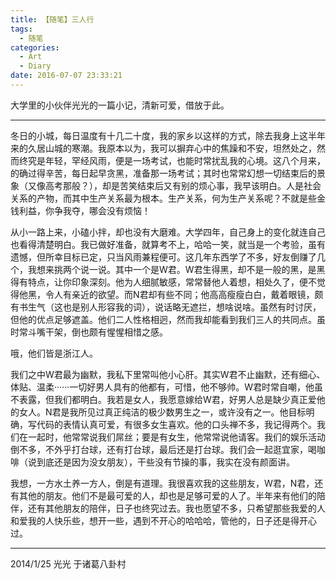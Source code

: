 ```yaml
---
title: 【随笔】三人行
tags:
  - 随笔
categories:
  - Art
  - Diary
date: 2016-07-07 23:33:21
---
```

大学里的小伙伴光光的一篇小记，清新可爱，借放于此。
<!-- more -->

***

冬日的小城，每日温度有十几二十度，我的家乡以这样的方式，除去我身上这半年来的久居山城的寒潮。我原本以为，我可以摒弃心中的焦躁和不安，坦然处之，然而终究是年轻，罕经风雨，便是一场考试，也能时常扰乱我的心境。这八个月来，的确过得辛苦，每日起早贪黑，准备那一场考试；其时也常常幻想一切结束后的景象（又像高考那般？），却是苦笑结束后又有别的烦心事，我早该明白。人是社会关系的产物，而其中生产关系最为根本。生产关系，何为生产关系呢？不就是些金钱利益，你争我夺，哪会没有烦恼！

从小一路上来，小磕小拌，却也没有大磨难。大学四年，自己身上的变化就连自己也看得清楚明白。我已做好准备，就算考不上，哈哈一笑，就当是一个考验，虽有遗憾，但所幸目标已定，只当风雨兼程便可。这几年东西学了不多，好友倒赚了几个，我想来挑两个说一说。其中一个是W君。W君生得黑，却不是一般的黑，是黑得有特点，让你印象深刻。他为人细腻敏感，常常替他人着想，相处久了，便不觉得他黑，令人有亲近的欲望。而N君却有些不同；他高高瘦瘦白白，戴着眼镜，颇有书生气（这也是别人形容我的词），说话略无遮拦，想啥说啥。虽然有时讨厌，但他的优点足够遮盖。他们二人性格相迥，然而我却能看到我们三人的共同点。虽时常斗嘴干架，倒也颇有惺惺相惜之感。

哦，他们皆是浙江人。

我们之中W君最为幽默，我私下里常叫他小心肝。其实W君不止幽默，还有细心、体贴、温柔······一切好男人具有的他都有，可惜，他不够帅。W君时常自嘲，他虽不表露，但我们都明白。我若是女人，我愿意嫁给W君，好男人总是缺少真正爱他的女人。N君是我所见过真正纯洁的极少数男生之一，或许没有之一。他目标明确，写代码的表情认真可爱，有很多女生喜欢。他的口头禅不多，我记得两个。我们在一起时，他常常说我们屌丝；要是有女生，他常常说他请客。我们的娱乐活动倒不多，不外乎打台球，还有打台球，最后还是打台球。我们会一起逛宜家，喝咖啡（说到底还是因为没女朋友），干些没有节操的事，我实在没有颜面讲。

我想，一方水土养一方人，倒是有道理。我很喜欢我的这些朋友，W君，N君，还有其他的朋友。他们不是最可爱的人，却也是足够可爱的人了。半年来有他们的陪伴，还有其他朋友的陪伴，日子也终究过去。我也愿望不多，只希望那些我爱的人和爱我的人快乐些，想开一些，遇到不开心的哈哈哈，管他的，日子还是得开心过。

---

2014/1/25
光光
于诸葛八卦村









